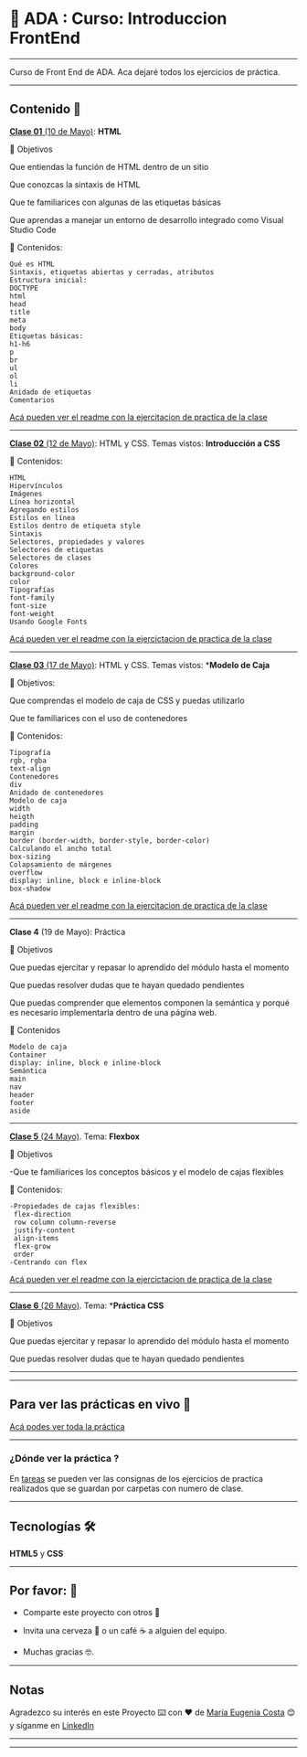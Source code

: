 # :book: ADA : Curso: Introduccion FrontEnd

---

Curso de Front End de ADA. Aca dejaré todos los ejercicios de práctica.


---

## Contenido 🚀

[**Clase 01** (10 de Mayo)](https://github.com/eugenia1984/ada-introduccion-frontend/blob/main/clase01/index.html): **HTML**


🏁 Objetivos

Que entiendas la función de HTML dentro de un sitio

Que conozcas la sintaxis de HTML

Que te familiarices con algunas de las etiquetas básicas

Que aprendas a manejar un entorno de desarrollo integrado como Visual Studio Code

📝 Contenidos: 

```
Qué es HTML
Sintaxis, etiquetas abiertas y cerradas, atributos
Estructura inicial:
DOCTYPE
html
head
title
meta
body
Etiquetas básicas:
h1-h6
p
br
ul
ol
li
Anidado de etiquetas
Comentarios
```

[Acá pueden ver el readme con la ejercitacion de practica de la clase](https://github.com/eugenia1984/ada-introduccion-frontend/blob/main/clase01/README.md)

---

[**Clase 02** (12 de Mayo)](https://github.com/eugenia1984/ada-introduccion-frontend/blob/main/clase02/index.html): HTML y CSS. Temas vistos: **Introducción a CSS**

📝 Contenidos:

```
HTML
Hipervínculos
Imágenes
Línea horizontal
Agregando estilos
Estilos en línea
Estilos dentro de etiqueta style
Sintaxis
Selectores, propiedades y valores
Selectores de etiquetas
Selectores de clases
Colores
background-color
color
Tipografías
font-family
font-size
font-weight
Usando Google Fonts
```
[Acá pueden ver el readme con la ejercictacion de practica de la clase](https://github.com/eugenia1984/ada-introduccion-frontend/blob/main/clase02/README.md)

---

[**Clase 03** (17 de Mayo)](https://github.com/eugenia1984/ada-introduccion-frontend/blob/main/clase03/index.html): HTML y CSS. Temas vistos: ***Modelo de Caja**

🏁 Objetivos:

Que comprendas el modelo de caja de CSS y puedas utilizarlo

Que te familiarices con el uso de contenedores

📝 Contenidos:

```
Tipografía
rgb, rgba
text-align
Contenedores
div
Anidado de contenedores
Modelo de caja
width
heigth
padding
margin
border (border-width, border-style, border-color)
Calculando el ancho total
box-sizing
Colapsamiento de márgenes
overflow
display: inline, block e inline-block
box-shadow
```

[Acá pueden ver el readme con la ejercitacion de practica de la clase](https://github.com/eugenia1984/ada-introduccion-frontend/blob/main/clase03/README.md)


---

**Clase 4** (19 de Mayo): Práctica

🏁 Objetivos

Que puedas ejercitar y repasar lo aprendido del módulo hasta el momento

Que puedas resolver dudas que te hayan quedado pendientes

Que puedas comprender que elementos componen la semántica y porqué es necesario 
implementarla dentro de una página web.

📝 Contenidos

```
Modelo de caja
Container
display: inline, block e inline-block
Semántica
main
nav
header
footer
aside
```

---

[**Clase 5** (24 Mayo)](https://github.com/eugenia1984/ada-introduccion-frontend/blob/main/clase05/index.html). Tema: **Flexbox**

🏁 Objetivos

-Que te familiarices los conceptos básicos y el modelo de cajas flexibles

📝 Contenidos:

```
-Propiedades de cajas flexibles:
 flex-direction
 row column column-reverse
 justify-content
 align-items
 flex-grow
 order
-Centrando con flex
```

[Acá pueden ver el readme con la ejercictacion de practica de la clase](https://github.com/eugenia1984/ada-introduccion-frontend/blob/main/clase05/README.md)

---

[**Clase 6** (26 Mayo)](https://github.com/eugenia1984/ada-introduccion-frontend/blob/main/clase06/index.html). Tema: ***Práctica CSS**

🏁 Objetivos

Que puedas ejercitar y repasar lo aprendido del módulo hasta el momento

Que puedas resolver dudas que te hayan quedado pendientes


---
---

## Para ver las prácticas en vivo 🚀

[Acá podes ver toda la práctica](https://eugenia1984.github.io/ada-introduccion-frontend/)


---

### ¿Dónde ver la práctica ?

En [tareas](https://github.com/eugenia1984/ada-introduccion-frontend/blob/main/tareas.md) se pueden ver las consignas de los ejercicios de practica realizados que se guardan por carpetas con numero de clase.


---


## Tecnologías 🛠️

**HTML5** y **CSS**


---

## Por favor: 🎁

* Comparte este proyecto con otros 📢

* Invita una cerveza 🍺 o un café ☕ a alguien del equipo.

* Muchas gracias 🤓.


---

## Notas

Agradezco su interés en este Proyecto ⌨️ con ❤️ de [María Eugenia Costa](https://github.com/eugenia1984) 😊 y síganme en [LinkedIn](http://www.linkedin.com/in/maríaeugeniacosta)


---
---